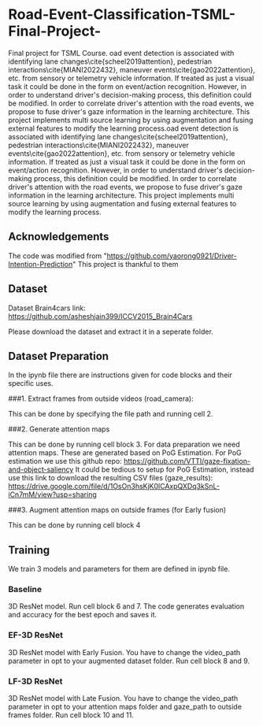 # Road-Event-Classification-TSML-Final-Project-
Final project for TSML Course. oad event detection is associated with identifying lane changes\cite{scheel2019attention}, pedestrian interactions\cite{MIANI2022432}, maneuver events\cite{gao2022attention}, etc. from sensory or telemetry vehicle information. If treated as just a visual task it could be done in the form on event/action recognition. However, in order to understand driver's decision-making process, this definition could be modified. In order to correlate driver's attention with the road events, we propose to fuse driver's gaze information in the learning architecture. This project implements multi source learning by using augmentation and fusing external features to modify the learning process.oad event detection is associated with identifying lane changes\cite{scheel2019attention}, pedestrian interactions\cite{MIANI2022432}, maneuver events\cite{gao2022attention}, etc. from sensory or telemetry vehicle information. If treated as just a visual task it could be done in the form on event/action recognition. However, in order to understand driver's decision-making process, this definition could be modified. In order to correlate driver's attention with the road events, we propose to fuse driver's gaze information in the learning architecture. This project implements multi source learning by using augmentation and fusing external features to modify the learning process.

## Acknowledgements
The code was modified from "https://github.com/yaorong0921/Driver-Intention-Prediction"
This project is thankful to them

## Dataset
Dataset Brain4cars link: https://github.com/asheshjain399/ICCV2015_Brain4Cars

Please download the dataset and extract it in a seperate folder. 

## Dataset Preparation
In the ipynb file there are instructions given for code blocks and their specific uses.

###1. Extract frames from outside videos (road_camera): 

This can be done by specifying the file path and running cell 2.

###2. Generate attention maps

This can be done by running cell block 3.
For data preparation we need attention maps. These are generated based on PoG Estimation.
For PoG estimation we use this github repo: https://github.com/VTTI/gaze-fixation-and-object-saliency
It could be tedious to setup for PoG Estimation, instead use this link to download the resulting CSV files (gaze_results): https://drive.google.com/file/d/1OsOn3hsKjK0lCAxpQXDq3kSnL-iCn7mM/view?usp=sharing


###3. Augment attention maps on outside frames (for Early fusion)

This can be done by running cell block 4

## Training
We train 3 models and parameters for them are defined in ipynb file.

### Baseline
3D ResNet model. Run cell block 6 and 7. The code generates evaluation and accuracy for the best epoch and saves it.

### EF-3D ResNet
3D ResNet model with Early Fusion. You have to change the video_path parameter in opt to your augmented dataset folder. Run cell block 8 and 9. 

### LF-3D ResNet
3D ResNet model with Late Fusion. You have to change the video_path parameter in opt to your attention maps folder and gaze_path to outside frames folder. Run cell block 10 and 11.
